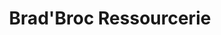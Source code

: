 ---
title: "Brad'Broc Ressourcerie"
url: /bourcefranc-le-chapus/bradbroc-ressourcerie/
shop: prêteur sur gages
---